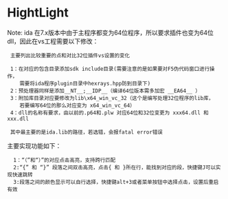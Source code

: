 # HightLight
Note:
ida 在7.x版本中由于主程序都变为64位程序，所以要求插件也变为64位dll，因此在vs工程需要以下修改：
           
     主要列出比较重要的点和对比32位插件vs设置的变化
           
     1：在对应的包含目录添加sdk include目录(需要注意的是如果要对F5伪代码窗口进行操作，
        需要将ida程序plugin目录中hexrays.hpp防到目录下)
     2：预处理器同样是添加__NT__;__IDP__（编译64位版本需多加宏 __EA64__ ）
     3：附加库目录对应要修改为lib\x64_win_vc_32（这个是编写处理32位程序的lib库，
        若要编写64位的那么对应变为 x64_win_vc_64）
     4：dll的名称有要求，由以前的.p64和.plw 对应64位和32位变更为 xxx64.dll 和 xxx.dll
           
     其中最主要的是ida.lib的路径，若选错，会报fatal error错误

主要实现功能如下：
      
      1：“（”和“）”的对应点击高亮，支持跨行匹配
      2:“{” 和 “}” 段落之间双击高亮，点击{ 和 }所在行，能找到对应的段，快捷键J可以实现快速跳转
      3:段落之间的颜色显示可以自行选择，快捷键alt+3或者菜单按钮中选择点击，设置后重启有效
      
           

